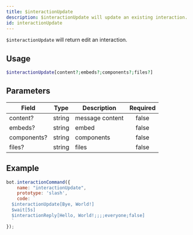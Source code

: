 ```yaml
---
title: $interactionUpdate
description: $interactionUpdate will update an existing interaction.
id: interactionUpdate
---
```


`$interactionUpdate` will return edit an interaction.

## Usage

```php
$interactionUpdate[content?;embeds?;components?;files?]
```

## Parameters

| Field       | Type   | Description     | Required |
|-------------|--------|-----------------|:--------:|
| content?    | string | message content |  false   |
| embeds?     | string | embed           |  false   |
| components? | string | components      |  false   |
| files?      | string | files           |  false   |

## Example

```javascript
bot.interactionCommand({
    name: "interactionUpdate",
    prototype: 'slash',
    code: `
  $interactionUpdate[Bye, World!]
  $wait[5s]
  $interactionReply[Hello, World!;;;;everyone;false]
  `
});
```
